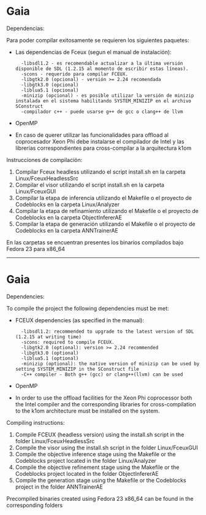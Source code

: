 # Gaia
Dependencias:

Para poder compilar exitosamente se requieren los siguientes paquetes:

* Las dependencias de Fceux (segun el manual de instalación):
	
		-libsdl1.2 - es recomendable actualizar a la última versión disponible de SDL (1.2.15 al momento de escribir estas líneas).
		-scons - requerido para compilar FCEUX.
		-libgtk2.0 (opcional) - versión >= 2.24 recomendada
		-libgtk3.0 (opcional)
		-liblua5.1 (opcional)
		-minizip (opcional) - es posible utilizar la versión de minizip instalada en el sistema habilitando SYSTEM_MINIZIP en el archivo SConstruct
		-compilador c++ - puede usarse g++ de gcc o clang++ de llvm

* OpenMP

* En caso de querer utilizar las funcionalidades para offload al coprocesador Xeon Phi debe instalarse el compilador de Intel y las librerías correspondientes para cross-compilar a la arquitectura k1om

Instrucciones de compilación:

1. Compilar Fceux headless utilizando el script install.sh en la carpeta Linux/FceuxHeadlessSrc
2. Compilar el visor utilizando el script install.sh en la carpeta Linux/FceuxGUI
3. Compilar la etapa de inferencia utilizando el Makefile o el proyecto de Codeblocks en la carpeta Linux/Analyzer
4. Compilar la etapa de refinamiento utilizando el Makefile o el proyecto de Codeblocks en la carpeta ObjectInfererAE
5. Compilar la etapa de generación utilizando el Makefile o el proyecto de Codeblocks en la carpeta ANNTrainerAE

En las carpetas se encuentran presentes los binarios compilados bajo Fedora 23 para x86_64

---

# Gaia
Dependencies:

To compile the project the following dependencies must be met:

* FCEUX dependencies (as specified in the manual):
	
		-libsdl1.2: recommended to upgrade to the latest version of SDL (1.2.15 at writing time)
		-scons: required to compile FCEUX.
		-libgtk2.0 (optional): version >= 2.24 recommended
		-libgtk3.0 (optional)
		-liblua5.1 (optional)
		-minizip (optional): the native version of minizip can be used by setting SYSTEM_MINIZIP in the SConstruct file
		-C++ compiler - Both g++ (gcc) or clang++(llvm) can be used

* OpenMP

* In order to use the offload facilities for the Xeon Phi coprocessor both the Intel compiler and the corresponding libraries for cross-compilation to the k1om architecture must be installed on the system.

Compiling instructions:

1. Compile FCEUX (headless version) using the install.sh script in the folder Linux/FceuxHeadlessSrc
2. Compile the visor using the install.sh script in the folder Linux/FceuxGUI
3. Compile the objective inference stage using the Makefile or the Codeblocks project located in the folder Linux/Analyzer
4. Compile the objective refinement stage using the Makefile or the Codeblocks project located in the folder ObjectInfererAE
5. Compile the generation stage using the Makefile or the Codeblocks project in the folder ANNTrainerAE

Precompiled binaries created using Fedora 23 x86_64 can be found in the corresponding folders
